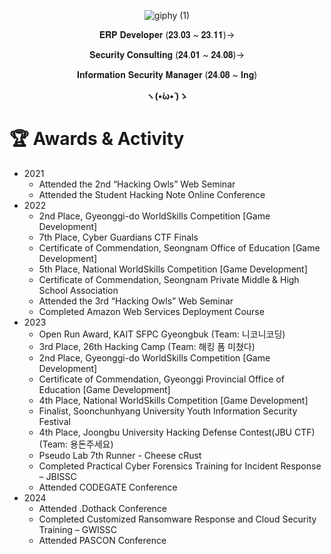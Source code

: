 <div align="center">
  
  ![giphy (1)](https://github.com/user-attachments/assets/66d1a02d-0aee-4728-b59e-090a74c35971)

𝐄𝐑𝐏 𝐃𝐞𝐯𝐞𝐥𝐨𝐩𝐞𝐫 (𝟐𝟑.𝟎𝟑 ~ 𝟐𝟑.𝟏𝟏)-> 

𝐒𝐞𝐜𝐮𝐫𝐢𝐭𝐲 𝐂𝐨𝐧𝐬𝐮𝐥𝐭𝐢𝐧𝐠 (𝟐𝟒.𝟎𝟏 ~ 𝟐𝟒.𝟎𝟖)-> 

𝐈𝐧𝐟𝐨𝐫𝐦𝐚𝐭𝐢𝐨𝐧 𝐒𝐞𝐜𝐮𝐫𝐢𝐭𝐲 𝐌𝐚𝐧𝐚𝐠𝐞𝐫 (𝟐𝟒.𝟎𝟖 ~ 𝐈𝐧𝐠)

<strong>ヽ(•̀ω•́ )ゝ</strong>


</div>

# 🏆 Awards & Activity
- 2021
  - Attended the 2nd “Hacking Owls” Web Seminar
  - Attended the Student Hacking Note Online Conference
- 2022
  - 2nd Place, Gyeonggi-do WorldSkills Competition [Game Development]
  - 7th Place, Cyber Guardians CTF Finals
  - Certificate of Commendation, Seongnam Office of Education [Game Development]
  - 5th Place, National WorldSkills Competition [Game Development]
  - Certificate of Commendation, Seongnam Private Middle & High School Association
  - Attended the 3rd “Hacking Owls” Web Seminar
  - Completed Amazon Web Services Deployment Course
- 2023
  - Open Run Award, KAIT SFPC Gyeongbuk (Team: 니코니코딩)
  - 3rd Place, 26th Hacking Camp (Team: 해킹 폼 미쳤다)
  - 2nd Place, Gyeonggi-do WorldSkills Competition [Game Development]
  - Certificate of Commendation, Gyeonggi Provincial Office of Education [Game Development]
  - 4th Place, National WorldSkills Competition [Game Development]
  - Finalist, Soonchunhyang University Youth Information Security Festival
  - 4th Place, Joongbu University Hacking Defense Contest(JBU CTF) (Team: 용돈주세요)
  - Pseudo Lab 7th Runner - Cheese cRust
  - Completed Practical Cyber Forensics Training for Incident Response – JBISSC
  - Attended CODEGATE Conference
- 2024
  - Attended .Dothack Conference
  - Completed Customized Ransomware Response and Cloud Security Training – GWISSC
  - Attended PASCON Conference
